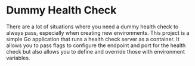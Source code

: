 # Dummy Health Check

There are a lot of situations where you need a dummy health check to always pass, especially when creating new environments. This project is a simple Go application that runs a health check server as a container. It allows you to pass flags to configure the endpoint and port for the health check but also allows you to define and override those with environment variables.
